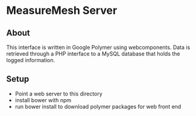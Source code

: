 # MeasureMesh Server

## About
This interface is written in Google Polymer using webcomponents. Data is retrieved through a PHP interface to a MySQL database that holds the logged information.
## Setup
- Point a web server to this directory
- install bower with npm
- run bower install to download polymer packages for web front end
